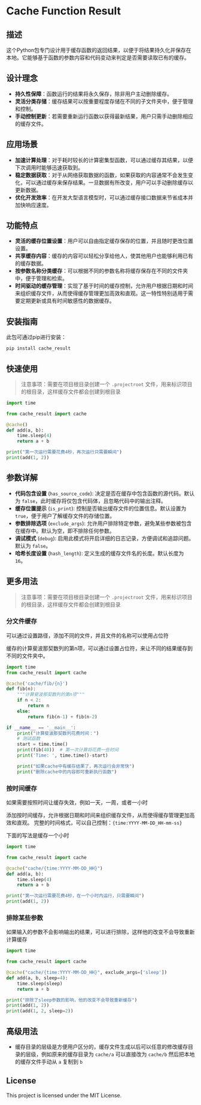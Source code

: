 # Cache Function Result

## 描述

这个Python包专门设计用于缓存函数的返回结果，以便于将结果持久化并保存在本地。它能够基于函数的参数内容和代码变动来判定是否需要读取已有的缓存。

## 设计理念

- **持久性保障**：函数运行的结果将永久保存，除非用户主动删除缓存。
- **灵活分类存储**：缓存结果可以按重要程度存储在不同的子文件夹中，便于管理和控制。
- **手动控制更新**：若需要重新运行函数以获得最新结果，用户只需手动删除相应的缓存文件。

## 应用场景

- **加速计算处理**：对于耗时较长的计算密集型函数，可以通过缓存其结果，以便下次调用时能够迅速获取到。
- **稳定数据获取**：对于从网络获取数据的函数，如果获取的内容通常不会发生变化，可以通过缓存来保存结果。一旦数据有所改变，用户可以手动删除缓存以更新数据。
- **优化开发效率**：在开发大型语言模型时，可以通过缓存接口数据来节省成本并加快响应速度。

## 功能特点

- **灵活的缓存位置设置**：用户可以自由指定缓存保存的位置，并且随时更改位置设置。
- **共享缓存内容**：缓存的内容可以轻松分享给他人，使其他用户也能够利用已有的缓存数据。
- **按参数名称分类缓存**：可以根据不同的参数名称将缓存保存在不同的文件夹中，便于管理和检索。
- **时间驱动的缓存管理**：实现了基于时间的缓存控制，允许用户根据日期和时间来组织缓存文件，从而使得缓存管理更加高效和直观。这一特性特别适用于需要定期更新或具有时间敏感性的数据缓存。

## 安装指南

此包可通过pip进行安装：

```bash
pip install cache_result
```

## 快速使用

> 注意事项：需要在项目根目录创建一个 `.projectroot` 文件，用来标识项目的根目录，这样缓存文件都会创建到根目录

```python
import time

from cache_result import cache

@cache()
def add(a, b):
    time.sleep(4)
    return a + b

print("第一次运行需要花费4秒，再次运行只需要瞬间")
print(add(1, 2))
```


## 参数详解

- **代码包含设置** (`has_source_code`): 决定是否在缓存中包含函数的源代码。默认为 `false`，此时缓存将仅包含代码体，且忽略代码中的输出注释。
- **缓存位置提示** (`is_print`): 控制是否输出缓存文件的位置信息。默认设置为 `true`，便于用户了解缓存文件的存储位置。
- **参数排除选项** (`exclude_args`): 允许用户排除特定参数，避免某些参数被包含在缓存中。默认为空，即不排除任何参数。
- **调试模式** (`debug`): 启用此模式将开启详细的日志记录，方便调试和追踪问题。默认为 `false`。
- **哈希长度设置** (`hash_length`): 定义生成的缓存文件名的长度。默认长度为 `16`。



## 更多用法

> 注意事项：需要在项目根目录创建一个 `.projectroot` 文件，用来标识项目的根目录，这样缓存文件都会创建到根目录


### 分文件缓存

可以通过设置路径，添加不同的文件，并且文件的名称可以使用占位符

缓存的计算斐波那契数列的第n项，可以通过设置占位符，来让不同的结果缓存到不同的文件夹中。

```python
import time
from cache_result import cache

@cache('cache/fib/{n}')
def fib(n):
    """计算斐波那契数列的第n项"""
    if n < 2:
        return n
    else:
        return fib(n-1) + fib(n-2)

if __name__ == '__main__':
    print("计算斐波那契数列花费时间：")
    # 测试函数
    start = time.time()
    print(fib(40))  # 第一次计算将花费一些时间
    print('Time: ', time.time()-start)

    print("如果cache中有缓存结果了，再次运行会非常快")
    print("删除cache中的内容即可重新执行函数")
```

### 按时间缓存

如果需要按照时间让缓存失效，例如一天，一周，或者一小时

添加按时间缓存，允许根据日期和时间来组织缓存文件，从而使得缓存管理更加高效和直观。 完整的时间格式，可以自己控制：`{time:YYYY-MM-DD_HH-mm-ss}`

下面的写法是缓存一个小时

```python
import time

from cache_result import cache

@cache("cache/{time:YYYY-MM-DD_HH}")
def add(a, b):
    time.sleep(4)
    return a + b

print("第一次运行需要花费4秒，在一个小时内运行，只需要瞬间")
print(add(1, 2))
```

### 排除某些参数

如果输入的参数不会影响输出的结果，可以进行排除，这样他的改变不会导致重新计算缓存

```python
import time

from cache_result import cache

@cache("cache/{time:YYYY-MM-DD_HH}", exclude_args=['sleep'])
def add(a, b, sleep=4):
    time.sleep(sleep)
    return a + b

print("排除了sleep参数的影响，他的改变不会导致重新缓存")
print(add(1, 2))
print(add(1, 2, sleep=2))
```


## 高级用法

- 缓存目录的层级是方便用户区分的，缓存文件生成以后可以任意的修改缓存目录的层级，例如原来的缓存目录为 `cache/a` 可以直接改为 `cache/b` 然后把本地的缓存文件手动从 `a` 复制到 `b`

## License

This project is licensed under the MIT License.

